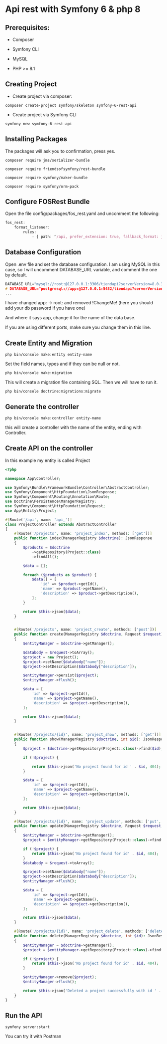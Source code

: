 # Api rest with Symfony 6 & php 8

## Prerequisites:

- Composer

- Symfony CLI

- MySQL

- PHP >= 8.1

## Creating Project

- Create project via composer:

```
composer create-project symfony/skeleton symfony-6-rest-api

```

- Create project via Symfony CLI

```
symfony new symfony-6-rest-api
```

## Installing Packages

The packages will ask you to confirmation, press yes.

```
composer require jms/serializer-bundle
```

```
composer require friendsofsymfony/rest-bundle
```

```
composer require symfony/maker-bundle
```

```
composer require symfony/orm-pack
```

## Configure FOSRest Bundle

Open the file config/packages/fos_rest.yaml and uncomment the following:

```ts
fos_rest:
    format_listener:
        rules:
            - { path: ^/api, prefer_extension: true, fallback_format: json, priorities: [ json, html ] }
```

## Database Configuration

Open .env file and set the database configuration. I am using MySQL in this case, so I will uncomment DATABASE_URL variable, and comment the one by default.

```c
DATABASE_URL="mysql://root:@127.0.0.1:3306/tiendapi?serverVersion=8.0.32&charset=utf8mb4"
# DATABASE_URL="postgresql://app:@127.0.0.1:5432/tiendapi?serverVersion=15&charset=utf8"
...
```

I have changed app: -> root: and removed !ChangeMe! (here you should add your db password if you have one)

And where it says app, change it for the name of the data base.

If you are using different ports, make sure you change them in this line.

## Create Entity and Migration

```
php bin/console make:entity entity-name
```

Set the field names, types and if they can be null or not.

```
php bin/console make:migration
```

This will create a migration file containing SQL. Then we will have to run it.

```
php bin/console doctrine:migrations:migrate
```

## Generate the controller

```
php bin/console make:controller entity-name
```

this will create a controller with the name of the entity, ending with Controller.

## Create API on the controller

In this example my entity is called Project

```php
<?php

namespace App\Controller;

use Symfony\Bundle\FrameworkBundle\Controller\AbstractController;
use Symfony\Component\HttpFoundation\JsonResponse;
use Symfony\Component\Routing\Annotation\Route;
use Doctrine\Persistence\ManagerRegistry;
use Symfony\Component\HttpFoundation\Request;
use App\Entity\Project;

#[Route('/api', name: 'api_')]
class ProjectController extends AbstractController
{
    #[Route('/projects', name: 'project_index', methods: ['get'])]
    public function index(ManagerRegistry $doctrine): JsonResponse
    {
        $products = $doctrine
            ->getRepository(Project::class)
            ->findAll();

        $data = [];

        foreach ($products as $product) {
            $data[] = [
                'id' => $product->getId(),
                'name' => $product->getName(),
                'description' => $product->getDescription(),
            ];
        }

        return $this->json($data);
    }


    #[Route('/projects', name: 'project_create', methods: ['post'])]
    public function create(ManagerRegistry $doctrine, Request $request): JsonResponse
    {
        $entityManager = $doctrine->getManager();

        $databody = $request->toArray();
        $project = new Project();
        $project->setName($databody["name"]);
        $project->setDescription($databody["description"]);

        $entityManager->persist($project);
        $entityManager->flush();

        $data = [
            'id' => $project->getId(),
            'name' => $project->getName(),
            'description' => $project->getDescription(),
        ];

        return $this->json($data);
    }


    #[Route('/projects/{id}', name: 'project_show', methods: ['get'])]
    public function show(ManagerRegistry $doctrine, int $id): JsonResponse
    {
        $project = $doctrine->getRepository(Project::class)->find($id);

        if (!$project) {

            return $this->json('No project found for id ' . $id, 404);
        }

        $data = [
            'id' => $project->getId(),
            'name' => $project->getName(),
            'description' => $project->getDescription(),
        ];

        return $this->json($data);
    }

    #[Route('/projects/{id}', name: 'project_update', methods: ['put', 'patch'])]
    public function update(ManagerRegistry $doctrine, Request $request, int $id): JsonResponse
    {
        $entityManager = $doctrine->getManager();
        $project = $entityManager->getRepository(Project::class)->find($id);

        if (!$project) {
            return $this->json('No project found for id' . $id, 404);
        }
        $databody = $request->toArray();

        $project->setName($databody["name"]);
        $project->setDescription($databody["description"]);
        $entityManager->flush();

        $data = [
            'id' => $project->getId(),
            'name' => $project->getName(),
            'description' => $project->getDescription(),
        ];

        return $this->json($data);
    }

    #[Route('/projects/{id}', name: 'project_delete', methods: ['delete'])]
    public function delete(ManagerRegistry $doctrine, int $id): JsonResponse
    {
        $entityManager = $doctrine->getManager();
        $project = $entityManager->getRepository(Project::class)->find($id);

        if (!$project) {
            return $this->json('No project found for id' . $id, 404);
        }

        $entityManager->remove($project);
        $entityManager->flush();

        return $this->json('Deleted a project successfully with id ' . $id);
    }
}
```

## Run the API

```
symfony server:start
```

You can try it with Postman
